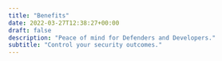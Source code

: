 ```yaml
---
title: "Benefits"
date: 2022-03-27T12:38:27+00:00
draft: false
description: "Peace of mind for Defenders and Developers."
subtitle: "Control your security outcomes."
---
```


